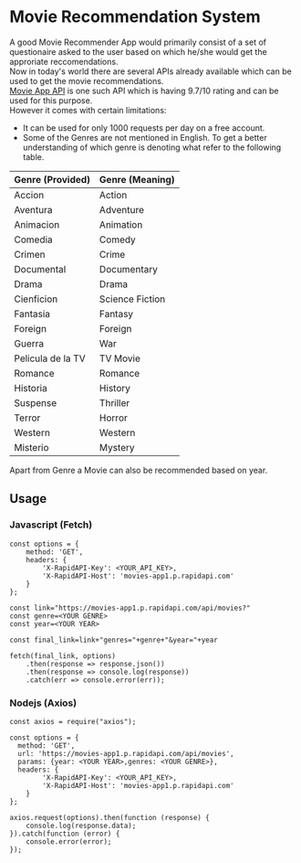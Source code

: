 # Movie Recommendation System
A good Movie Recommender App would primarily consist of a set of questionaire asked to the user based on which he/she would get the approriate reccomendations. <br>
Now in today's world there are several APIs already available which can be used to get the movie recommendations. <br>
[Movie App API](https://rapidapi.com/dotero27022001/api/movies-app1) is one such API which is having 9.7/10 rating and can be used for this purpose. <br>
However it comes with certain limitations:
- It can be used for only 1000 requests per day on a free account.
- Some of the Genres are not mentioned in English. To get a better understanding of which genre is denoting what refer to the following table.

| Genre (Provided) | Genre (Meaning) |
| --- | --- |
| Accion | Action |
| Aventura | Adventure |
| Animacion | Animation |
| Comedia | Comedy |
| Crimen | Crime |
| Documental | Documentary |
| Drama | Drama |
| Cienficion | Science Fiction |
| Fantasia | Fantasy |
| Foreign | Foreign |
| Guerra | War |
| Pelicula de la TV | TV Movie |
| Romance | Romance |
| Historia | History |
| Suspense | Thriller |
| Terror | Horror |
| Western | Western |
| Misterio | Mystery |

Apart from Genre a Movie can also be recommended based on year. <br>

## Usage
### Javascript (Fetch)
```
const options = {
	method: 'GET',
	headers: {
		'X-RapidAPI-Key': <YOUR_API_KEY>,
		'X-RapidAPI-Host': 'movies-app1.p.rapidapi.com'
	}
};

const link="https://movies-app1.p.rapidapi.com/api/movies?"
const genre=<YOUR GENRE>
const year=<YOUR YEAR>

const final_link=link+"genres="+genre+"&year="+year

fetch(final_link, options)
	.then(response => response.json())
	.then(response => console.log(response))
	.catch(err => console.error(err));
```
### Nodejs (Axios)
```
const axios = require("axios");

const options = {
  method: 'GET',
  url: 'https://movies-app1.p.rapidapi.com/api/movies',
  params: {year: <YOUR YEAR>,genres: <YOUR GENRE>},
  headers: {
		'X-RapidAPI-Key': <YOUR_API_KEY>,
		'X-RapidAPI-Host': 'movies-app1.p.rapidapi.com'
	}
};

axios.request(options).then(function (response) {
	console.log(response.data);
}).catch(function (error) {
	console.error(error);
});
```
